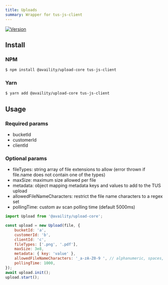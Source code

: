 ```yaml
---
title: Uploads
summary: Wrapper for tus-js-client
---
```


[![Version](https://img.shields.io/npm/v/@availity/upload-core.svg?style=for-the-badge)](https://www.npmjs.com/package/@availity/upload-core)

## Install

### NPM

```bash
$ npm install @availity/upload-core tus-js-client
```

### Yarn

```bash
$ yarn add @availity/upload-core tus-js-client
```

## Usage

### Required params

-   bucketId
-   customerId
-   clientId

### Optional params

-   fileTypes: string array of file extensions to allow (error thrown if file.name does not contain one of the types)
-   maxSize: maximum size allowed per file
-   metadata: object mapping metadata keys and values to add to the TUS upload
-   allowedFileNameCharacters: restrict the file name characters to a regex set
-   pollingTime: custom av scan polling time (default 5000ms)

```js
import Upload from '@availity/upload-core';

const upload = new Upload(file, {
    bucketId: 'a',
    customerId: 'b',
    clientId: 'c',
    fileTypes: ['.png', '.pdf'],
    maxSize: 3e8,
    metadata: { key: 'value' },
    allowedFileNameCharacters: '_a-zA-Z0-9 ', // alphanumeric, spaces, underscore
    pollingTime: 1000,
});
await upload.init();
upload.start();
```
